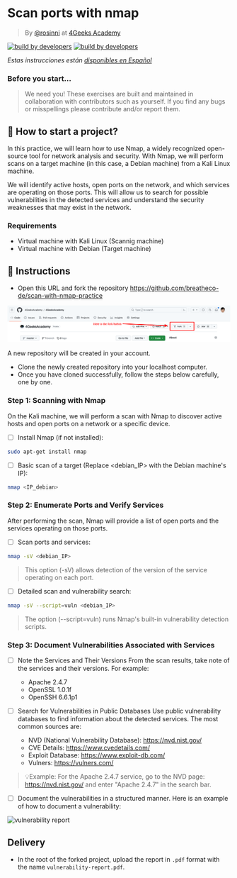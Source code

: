 <!-- hide -->
# Scan ports with nmap

> By [@rosinni](https://github.com/rosinni) at [4Geeks Academy](https://4geeksacademy.co/)

[![build by developers](https://img.shields.io/badge/build_by-Developers-blue)](https://4geeks.com)
[![build by developers](https://img.shields.io/twitter/follow/4geeksacademy?style=social&logo=twitter)](https://twitter.com/4geeksacademy)

*Estas instrucciones están [disponibles en Español](https://github.com/breatheco-de/scan-with-nmap-practice/blob/main/README.es.md)*

### Before you start...

> We need you! These exercises are built and maintained in collaboration with contributors such as yourself. If you find any bugs or misspellings please contribute and/or report them.

<!-- endhide -->

## 🌱 How to start a project?

In this practice, we will learn how to use Nmap, a widely recognized open-source tool for network analysis and security. With Nmap, we will perform scans on a target machine (in this case, a Debian machine) from a Kali Linux machine.

We will identify active hosts, open ports on the network, and which services are operating on those ports. This will allow us to search for possible vulnerabilities in the detected services and understand the security weaknesses that may exist in the network.

### Requirements
* Virtual machine with Kali Linux (Scannig machine)
* Virtual machine with Debian (Target machine)

## 📝 Instructions

* Open this URL and fork the repository https://github.com/breatheco-de/scan-with-nmap-practice

 ![fork button](https://github.com/4GeeksAcademy/4GeeksAcademy/blob/master/site/src/static/fork_button.png?raw=true)

A new repository will be created in your account.

* Clone the newly created repository into your localhost computer.
* Once you have cloned successfully, follow the steps below carefully, one by one.

### Step 1: Scanning with Nmap

On the Kali machine, we will perform a scan with Nmap to discover active hosts and open ports on a network or a specific device.

- [ ] Install Nmap (if not installed):
```bash
sudo apt-get install nmap
```

- [ ] Basic scan of a target (Replace <debian_IP> with the Debian machine's IP):
```bash
nmap <IP_debian>
```

### Step 2: Enumerate Ports and Verify Services
After performing the scan, Nmap will provide a list of open ports and the services operating on those ports.

- [ ] Scan ports and services:
```bash
nmap -sV <debian_IP>
```
> This option (-sV) allows detection of the version of the service operating on each port.

- [ ] Detailed scan and vulnerability search:
```bash
nmap -sV --script=vuln <debian_IP>
```
> The option (--script=vuln) runs Nmap's built-in vulnerability detection scripts.

### Step 3: Document Vulnerabilities Associated with Services

- [ ] Note the Services and Their Versions
From the scan results, take note of the services and their versions. For example:
    * Apache 2.4.7
    * OpenSSL 1.0.1f
    * OpenSSH 6.6.1p1

- [ ] Search for Vulnerabilities in Public Databases
Use public vulnerability databases to find information about the detected services. The most common sources are:
    * NVD (National Vulnerability Database): https://nvd.nist.gov/
    * CVE Details: https://www.cvedetails.com/
    * Exploit Database: https://www.exploit-db.com/
    * Vulners: https://vulners.com/

> 💡Example: For the Apache 2.4.7 service, go to the NVD page: https://nvd.nist.gov/ and enter "Apache 2.4.7" in the search bar.

- [ ] Document the vulnerabilities in a structured manner. Here is an example of how to document a vulnerability:

![vulnerability report](https://github.com/breatheco-de/scan-with-nmap-practice/blob/main/assets/report-vul.png?raw=true)

## Delivery

* In the root of the forked project, upload the report in `.pdf` format with the name `vulnerability-report.pdf`.
